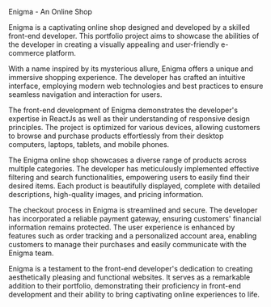 Enigma - An Online Shop

Enigma is a captivating online shop designed and developed by a skilled front-end developer. This portfolio project aims to showcase the abilities of the developer in creating a visually appealing and user-friendly e-commerce platform.

With a name inspired by its mysterious allure, Enigma offers a unique and immersive shopping experience. The developer has crafted an intuitive interface, employing modern web technologies and best practices to ensure seamless navigation and interaction for users.

The front-end development of Enigma demonstrates the developer's expertise in ReactJs as well as their understanding of responsive design principles. The project is optimized for various devices, allowing customers to browse and purchase products effortlessly from their desktop computers, laptops, tablets, and mobile phones.

The Enigma online shop showcases a diverse range of products across multiple categories. The developer has meticulously implemented effective filtering and search functionalities, empowering users to easily find their desired items. Each product is beautifully displayed, complete with detailed descriptions, high-quality images, and pricing information.

The checkout process in Enigma is streamlined and secure. The developer has incorporated a reliable payment gateway, ensuring customers' financial information remains protected. The user experience is enhanced by features such as order tracking and a personalized account area, enabling customers to manage their purchases and easily communicate with the Enigma team.

Enigma is a testament to the front-end developer's dedication to creating aesthetically pleasing and functional websites. It serves as a remarkable addition to their portfolio, demonstrating their proficiency in front-end development and their ability to bring captivating online experiences to life.
